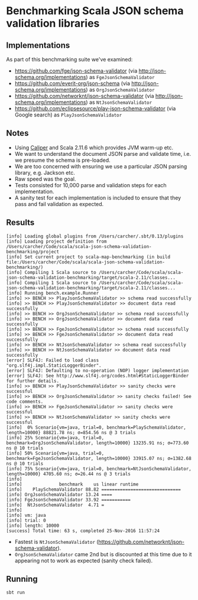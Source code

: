 # Benchmarking Scala JSON schema validation libraries

## Implementations
As part of this benchmarking suite we've examined:

* https://github.com/fge/json-schema-validator (via http://json-schema.org/implementations) as `FgeJsonSchemaValidator`
* https://github.com/everit-org/json-schema  (via http://json-schema.org/implementations) as `OrgJsonSchemaValidator`
* https://github.com/networknt/json-schema-validator (via http://json-schema.org/implementations) as `NtJsonSchemaValidator`
* https://github.com/eclipsesource/play-json-schema-validator (via Google search) as `PlayJsonSchemaValidator`
 

## Notes
* Using [Caliper](http://code.google.com/p/caliper/) and Scala 2.11.6 which provides JVM warm-up etc.
* We want to understand the document JSON parse and validate time, i.e. we presume the schema is pre-loaded.
* We are too concerned with ensuring we use a particular JSON parsing library, e.g. Jackson etc.
* Raw speed was the goal.
* Tests consisted for 10,000 parse and validation steps for each implementation. 
* A sanity test for each implementation is included to ensure that they pass and fail validation as expected.

## Results

```
[info] Loading global plugins from /Users/carcher/.sbt/0.13/plugins
[info] Loading project definition from /Users/carcher/Code/scala/scala-json-schema-validation-benchmarking/project
[info] Set current project to scala-map-benchmarking (in build file:/Users/carcher/Code/scala/scala-json-schema-validation-benchmarking/)
[info] Compiling 1 Scala source to /Users/carcher/Code/scala/scala-json-schema-validation-benchmarking/target/scala-2.11/classes...
[info] Compiling 1 Scala source to /Users/carcher/Code/scala/scala-json-schema-validation-benchmarking/target/scala-2.11/classes...
[info] Running bench.example.Runner
[info] >> BENCH >> PlayJsonSchemaValidator >> schema read successfully
[info] >> BENCH >> PlayJsonSchemaValidator >> document data read successfully
[info] >> BENCH >> OrgJsonSchemaValidator >> schema read successfully
[info] >> BENCH >> OrgJsonSchemaValidator >> document data read successfully
[info] >> BENCH >> FgeJsonSchemaValidator >> schema read successfully
[info] >> BENCH >> FgeJsonSchemaValidator >> document data read successfully
[info] >> BENCH >> NtJsonSchemaValidator >> schema read successfully
[info] >> BENCH >> NtJsonSchemaValidator >> document data read successfully
[error] SLF4J: Failed to load class "org.slf4j.impl.StaticLoggerBinder".
[error] SLF4J: Defaulting to no-operation (NOP) logger implementation
[error] SLF4J: See http://www.slf4j.org/codes.html#StaticLoggerBinder for further details.
[info] >> BENCH >> PlayJsonSchemaValidator >> sanity checks were successful
[info] >> BENCH >> OrgJsonSchemaValidator >> sanity checks failed! See code comments.
[info] >> BENCH >> FgeJsonSchemaValidator >> sanity checks were successful
[info] >> BENCH >> NtJsonSchemaValidator >> sanity checks were successful
[info]  0% Scenario{vm=java, trial=0, benchmark=PlaySchemaValidator, length=10000} 88821.78 ns; σ=854.56 ns @ 3 trials
[info] 25% Scenario{vm=java, trial=0, benchmark=OrgJsonSchemaValidator, length=10000} 13235.91 ns; σ=773.60 ns @ 10 trials
[info] 50% Scenario{vm=java, trial=0, benchmark=FgeJsonSchemaValidator, length=10000} 33915.07 ns; σ=1382.68 ns @ 10 trials
[info] 75% Scenario{vm=java, trial=0, benchmark=NtJsonSchemaValidator, length=10000} 4705.60 ns; σ=26.44 ns @ 3 trials
[info]
[info]              benchmark    us linear runtime
[info]    PlaySchemaValidator 88.82 ==============================
[info] OrgJsonSchemaValidator 13.24 ====
[info] FgeJsonSchemaValidator 33.92 ===========
[info]  NtJsonSchemaValidator  4.71 =
[info]
[info] vm: java
[info] trial: 0
[info] length: 10000
[success] Total time: 63 s, completed 25-Nov-2016 11:57:24
```

* Fastest is `NtJsonSchemaValidator` (https://github.com/networknt/json-schema-validator).
* `OrgJsonSchemaValidator` came 2nd but is discounted at this time due to it appearing not to work as expected (sanity check failed).

## Running
`sbt run`

